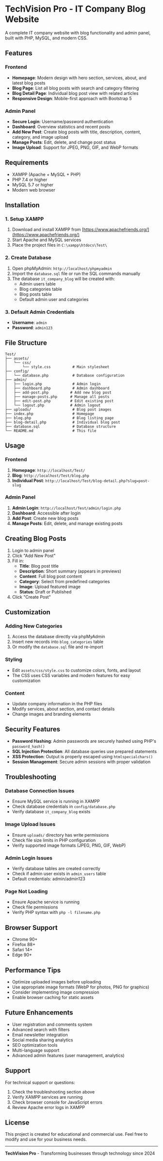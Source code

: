 # TechVision Pro - IT Company Blog Website

A complete IT company website with blog functionality and admin panel, built with PHP, MySQL, and modern CSS.

## Features

### Frontend
- **Homepage**: Modern design with hero section, services, about, and latest blog posts
- **Blog Page**: List all blog posts with search and category filtering
- **Blog Detail Page**: Individual blog post view with related articles
- **Responsive Design**: Mobile-first approach with Bootstrap 5

### Admin Panel
- **Secure Login**: Username/password authentication
- **Dashboard**: Overview statistics and recent posts
- **Add New Post**: Create blog posts with title, description, content, category, and image upload
- **Manage Posts**: Edit, delete, and change post status
- **Image Upload**: Support for JPEG, PNG, GIF, and WebP formats

## Requirements

- XAMPP (Apache + MySQL + PHP)
- PHP 7.4 or higher
- MySQL 5.7 or higher
- Modern web browser

## Installation

### 1. Setup XAMPP
1. Download and install XAMPP from [https://www.apachefriends.org/](https://www.apachefriends.org/)
2. Start Apache and MySQL services
3. Place the project files in `C:\xampp\htdocs\Test\`

### 2. Create Database
1. Open phpMyAdmin: `http://localhost/phpmyadmin`
2. Import the `database.sql` file or run the SQL commands manually
3. The database `it_company_blog` will be created with:
   - Admin users table
   - Blog categories table
   - Blog posts table
   - Default admin user and categories

### 3. Default Admin Credentials
- **Username**: `admin`
- **Password**: `admin123`

## File Structure

```
Test/
├── assets/
│   └── css/
│       └── style.css          # Main stylesheet
├── config/
│   └── database.php           # Database configuration
├── admin/
│   ├── login.php              # Admin login
│   ├── dashboard.php          # Admin dashboard
│   ├── add-post.php          # Add new blog post
│   ├── manage-posts.php      # Manage all posts
│   ├── edit-post.php         # Edit existing post
│   └── logout.php            # Admin logout
├── uploads/                   # Blog post images
├── index.php                  # Homepage
├── blog.php                   # Blog listing page
├── blog-detail.php            # Individual blog post
├── database.sql               # Database structure
└── README.md                  # This file
```

## Usage

### Frontend
1. **Homepage**: `http://localhost/Test/`
2. **Blog**: `http://localhost/Test/blog.php`
3. **Individual Post**: `http://localhost/Test/blog-detail.php?slug=post-slug`

### Admin Panel
1. **Admin Login**: `http://localhost/Test/admin/login.php`
2. **Dashboard**: Accessible after login
3. **Add Post**: Create new blog posts
4. **Manage Posts**: Edit, delete, and manage existing posts

## Creating Blog Posts

1. Login to admin panel
2. Click "Add New Post"
3. Fill in:
   - **Title**: Blog post title
   - **Description**: Short summary (appears in previews)
   - **Content**: Full blog post content
   - **Category**: Select from predefined categories
   - **Image**: Upload featured image
   - **Status**: Draft or Published
4. Click "Create Post"

## Customization

### Adding New Categories
1. Access the database directly via phpMyAdmin
2. Insert new records into `blog_categories` table
3. Or modify the `database.sql` file and re-import

### Styling
- Edit `assets/css/style.css` to customize colors, fonts, and layout
- The CSS uses CSS variables and modern features for easy customization

### Content
- Update company information in the PHP files
- Modify services, about section, and contact details
- Change images and branding elements

## Security Features

- **Password Hashing**: Admin passwords are securely hashed using PHP's `password_hash()`
- **SQL Injection Protection**: All database queries use prepared statements
- **XSS Protection**: Output is properly escaped using `htmlspecialchars()`
- **Session Management**: Secure admin sessions with proper validation

## Troubleshooting

### Database Connection Issues
- Ensure MySQL service is running in XAMPP
- Check database credentials in `config/database.php`
- Verify database `it_company_blog` exists

### Image Upload Issues
- Ensure `uploads/` directory has write permissions
- Check file size limits in PHP configuration
- Verify supported image formats (JPEG, PNG, GIF, WebP)

### Admin Login Issues
- Verify database tables are created correctly
- Check if admin user exists in `admin_users` table
- Default credentials: admin/admin123

### Page Not Loading
- Ensure Apache service is running
- Check file permissions
- Verify PHP syntax with `php -l filename.php`

## Browser Support

- Chrome 90+
- Firefox 88+
- Safari 14+
- Edge 90+

## Performance Tips

- Optimize uploaded images before uploading
- Use appropriate image formats (WebP for photos, PNG for graphics)
- Consider implementing image compression
- Enable browser caching for static assets

## Future Enhancements

- User registration and comments system
- Advanced search with filters
- Email newsletter integration
- Social media sharing analytics
- SEO optimization tools
- Multi-language support
- Advanced admin features (user management, analytics)

## Support

For technical support or questions:
1. Check the troubleshooting section above
2. Verify XAMPP services are running
3. Check browser console for JavaScript errors
4. Review Apache error logs in XAMPP

## License

This project is created for educational and commercial use. Feel free to modify and use for your business needs.

---

**TechVision Pro** - Transforming businesses through technology since 2024 
